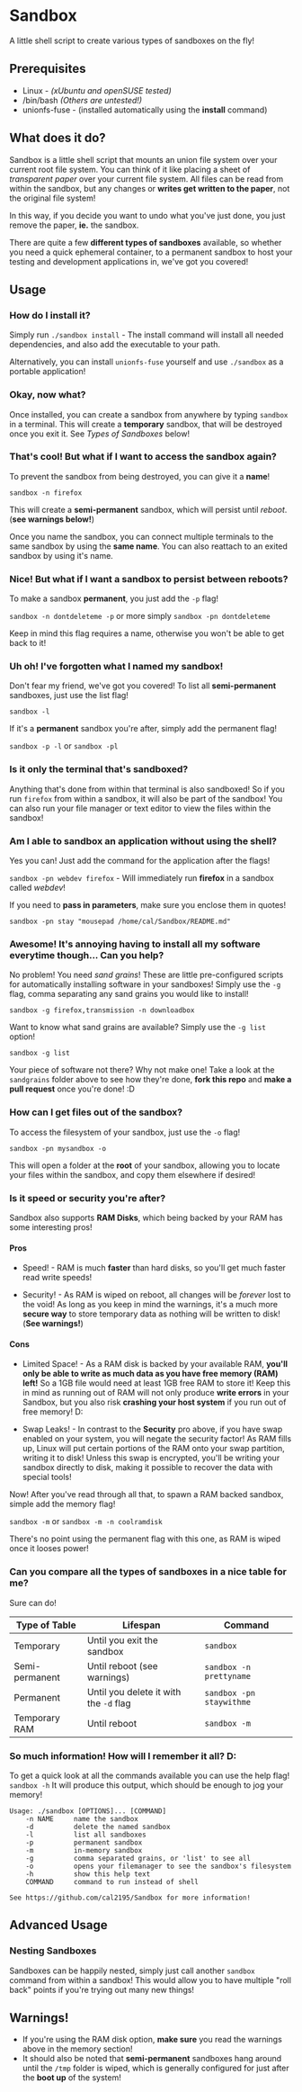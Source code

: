 # Sandbox

A little shell script to create various types of sandboxes on the fly!

## Prerequisites
* Linux - *(xUbuntu and openSUSE tested)*
* /bin/bash *(Others are untested!)*
* unionfs-fuse - (installed automatically using the **install** command)

## What does it do?
Sandbox is a little shell script that mounts an union file system over your current root file system. You can think of it like placing a sheet of *transparent paper* over your current file system. All files can be read from within the sandbox, but any changes or **writes get written to the paper**, not the original file system!

In this way, if you decide you want to undo what you've just done, you just remove the paper, **ie.** the sandbox.

There are quite a few **different types of sandboxes** available, so whether you need a quick ephemeral container, to a permanent sandbox to host your testing and development applications in, we've got you covered!

## Usage

### How do I install it?
Simply run `./sandbox install` - The install command will install all needed dependencies, and also add the executable to your path.

Alternatively, you can install `unionfs-fuse` yourself and use `./sandbox` as a portable application!

### Okay, now what?
Once installed, you can create a sandbox from anywhere by typing `sandbox` in a terminal. This will create a **temporary** sandbox, that will be destroyed once you exit it. See *Types of Sandboxes* below!

### That's cool! But what if I want to access the sandbox again?
To prevent the sandbox from being destroyed, you can give it a **name**!

`sandbox -n firefox`

This will create a **semi-permanent** sandbox, which will persist until *reboot*. (**see warnings below!**)

Once you name the sandbox, you can connect multiple terminals to the same sandbox by using the **same name**. You can also reattach to an exited sandbox by using it's name.

### Nice! But what if I want a sandbox to persist between reboots?
To make a sandbox **permanent**, you just add the `-p` flag!

`sandbox -n dontdeleteme -p` or more simply `sandbox -pn dontdeleteme`

Keep in mind this flag requires a name, otherwise you won't be able to get back to it!

### Uh oh! I've forgotten what I named my sandbox!
Don't fear my friend, we've got you covered! To list all **semi-permanent** sandboxes, just use the list flag!

`sandbox -l`

If it's a **permanent** sandbox you're after, simply add the permanent flag!

`sandbox -p -l` or `sandbox -pl`

### Is it only the terminal that's sandboxed?
Anything that's done from within that terminal is also sandboxed! So if you run `firefox` from within a sandbox, it will also be part of the sandbox! You can also run your file manager or text editor to view the files within the sandbox!

### Am I able to sandbox an application without using the shell?
Yes you can! Just add the command for the application after the flags!

`sandbox -pn webdev firefox` - Will immediately run **firefox** in a sandbox called *webdev*!

If you need to **pass in parameters**, make sure you enclose them in quotes!

`sandbox -pn stay "mousepad /home/cal/Sandbox/README.md"`

### Awesome! It's annoying having to install all my software everytime though... Can you help?
No problem! You need *sand grains*! These are little pre-configured scripts for automatically installing software in your sandboxes! Simply use the `-g` flag, comma separating any sand grains you would like to install!

`sandbox -g firefox,transmission -n downloadbox`

Want to know what sand grains are available? Simply use the `-g list` option!

`sandbox -g list`

Your piece of software not there? Why not make one! Take a look at the `sandgrains` folder above to see how they're done, **fork this repo** and **make a pull request** once you're done! :D

### How can I get files out of the sandbox?
To access the filesystem of your sandbox, just use the `-o` flag!

`sandbox -pn mysandbox -o`

This will open a folder at the **root** of your sandbox, allowing you to locate your files within the sandbox, and copy them elsewhere if desired!

### Is it speed or security you're after?
Sandbox also supports **RAM Disks**, which being backed by your RAM has some interesting pros!
#### Pros
* Speed! - RAM is much **faster** than hard disks, so you'll get much faster read write speeds!

* Security! - As RAM is wiped on reboot, all changes will be *forever* lost to the void! As long as you keep in mind the warnings, it's a much more **secure way** to store temporary data as nothing will be written to disk! (**See warnings!**)

#### Cons
* Limited Space! - As a RAM disk is backed by your available RAM, **you'll only be able to write as much data as you have free memory (RAM) left!** So a 1GB file would need at least 1GB free RAM to store it! Keep this in mind as running out of RAM will not only produce **write errors** in your Sandbox, but you also risk **crashing your host system** if you run out of free memory! D:

* Swap Leaks! - In contrast to the **Security** pro above, if you have swap enabled on your system, you will negate the security factor! As RAM fills up, Linux will put certain portions of the RAM onto your swap partition, writing it to disk! Unless this swap is encrypted, you'll be writing your sandbox directly to disk, making it possible to recover the data with special tools!

Now! After you've read through all that, to spawn a RAM backed sandbox, simple add the memory flag!

`sandbox -m` or `sandbox -m -n coolramdisk`

There's no point using the permanent flag with this one, as RAM is wiped once it looses power!

### Can you compare all the types of sandboxes in a nice table for me?
Sure can do!

Type of Table | Lifespan | Command
--------------|----------|--------
Temporary | Until you exit the sandbox | `sandbox`
Semi-permanent | Until reboot (see warnings) | `sandbox -n prettyname`
Permanent | Until you delete it with the `-d` flag | `sandbox -pn staywithme`
Temporary RAM | Until reboot | `sandbox -m`


### So much information! How will I remember it all? D:
To get a quick look at all the commands available you can use the help flag!
`sandbox -h`
It will produce this output, which should be enough to jog your memory!
```
Usage: ./sandbox [OPTIONS]... [COMMAND]
    -n NAME     name the sandbox
    -d          delete the named sandbox
    -l          list all sandboxes
    -p          permanent sandbox
    -m          in-memory sandbox
    -g          comma separated grains, or 'list' to see all
    -o          opens your filemanager to see the sandbox's filesystem
    -h          show this help text
    COMMAND     command to run instead of shell

See https://github.com/cal2195/Sandbox for more information!
```

## Advanced Usage
### Nesting Sandboxes
Sandboxes can be happily nested, simply just call another `sandbox` command from within a sandbox! This would allow you to have multiple "roll back" points if you're trying out many new things!

## Warnings!
* If you're using the RAM disk option, **make sure** you read the warnings above in the memory section!
* It should also be noted that **semi-permanent** sandboxes hang around until the `/tmp` folder is wiped, which is generally configured for just after the **boot up** of the system!
